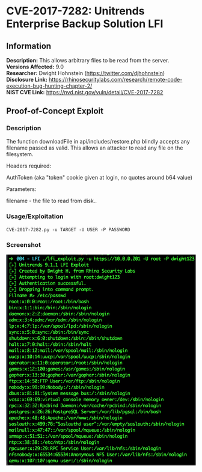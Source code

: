 # CVE-2017-7282: Unitrends Enterprise Backup Solution LFI 

## Information
**Description:** This allows arbitrary files to be read from the server.  
**Versions Affected:** 9.0  
**Researcher:** Dwight Hohnstein (https://twitter.com/djhohnstein)  
**Disclosure Link:** https://rhinosecuritylabs.com/research/remote-code-execution-bug-hunting-chapter-2/  
**NIST CVE Link:** https://nvd.nist.gov/vuln/detail/CVE-2017-7282  

## Proof-of-Concept Exploit
### Description
The function downloadFile in api/includes/restore.php blindly accepts any filename passed as valid. This allows an attacker to read any file on the filesystem.

Headers required:

AuthToken (aka "token" cookie given at login, no quotes around b64 value)

Parameters:

filename - the file to read from disk..  

### Usage/Exploitation
`CVE-2017-7282.py -u TARGET -U USER -P PASSWORD`  

### Screenshot
![Alt-text that shows up on hover](poc_image.png)